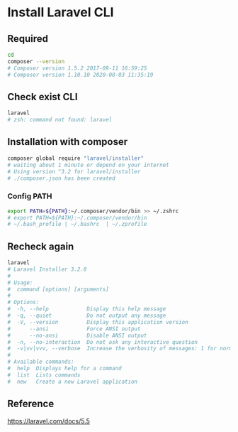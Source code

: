 # Install Laravel CLI

## Required

```bash
cd
composer --version
# Composer version 1.5.2 2017-09-11 16:59:25
# Composer version 1.10.10 2020-08-03 11:35:19
```

## Check exist CLI

```bash
laravel
# zsh: command not found: laravel
```

## Installation with composer

```bash
composer global require "laravel/installer"
# waiting about 1 minute or depend on your internet
# Using version ^3.2 for laravel/installer
# ./composer.json has been created
```

### Config PATH

```bash
export PATH=${PATH}:~/.composer/vendor/bin >> ~/.zshrc
# export PATH=${PATH}:~/.composer/vendor/bin
# ~/.bash_profile | ~/.bashrc  | ~/.zprofile
```

## Recheck again

```bash
laravel
# Laravel Installer 3.2.0
#
# Usage:
#  command [options] [arguments]
#
# Options:
#  -h, --help            Display this help message
#  -q, --quiet           Do not output any message
#  -V, --version         Display this application version
#      --ansi            Force ANSI output
#      --no-ansi         Disable ANSI output
#  -n, --no-interaction  Do not ask any interactive question
#  -v|vv|vvv, --verbose  Increase the verbosity of messages: 1 for normal output, 2 for more verbose output and 3 for debug
#
# Available commands:
#  help  Displays help for a command
#  list  Lists commands
#  new   Create a new Laravel application
```

## Reference 

<https://laravel.com/docs/5.5>
